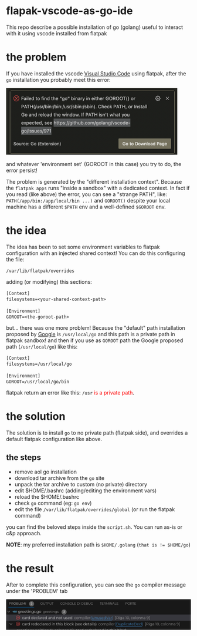 # flapak-vscode-as-go-ide

This repo describe a possible installation of go (golang) useful to interact with it using vscode installed from flatpak

# the problem

If you have installed the vscode [Visual Studio Code](https://code.visualstudio.com/) using flatpak, after the `go` 
installation you probably meet this error:

![No goroot path](./img/vscode-error-no-goroot.png "No root error")

and whatever 'environment set' (GOROOT in this case) you try to do, the error persist!

The problem is generated by the "different installation context". Because the `flatpak apps` runs "inside a sandbox" with
a dedicated context. In fact if you read (like above) the error, you can see a "strange PATH", like: `PATH(/app/bin:/app/local/bin ...)`
and `GOROOT()` despite your local machine has a different `$PATH` env and a well-defined `$GOROOT` env.

# the idea

The idea has been to set some environment variables to flatpak configuration with an injected shared context! You can do this
configuring the file:

```Shell
/var/lib/flatpak/overrides
```

adding (or modifying) this sections:

```Shell
[Context]
filesystems=<your-shared-context-path>

[Environment]
GOROOT=<the-goroot-path>
```

but... there was one more problem! Because the "default" path installation proposed by [Google](https://go.dev/doc/install)
is `/usr/local/go` and this path is a private path in flatpak sandbox! and then if you use as `GOROOT` path the
Google proposed path (`/usr/local/go`) like this:

```Shell
[Context]
filesystems=/usr/local/go

[Environment]
GOROOT=/usr/local/go/bin
```
flatpak return an error like this: `/usr` <span style="color:red">is a private path</span>.

# the solution

The solution is to install `go` to no private path (flatpak side), and overrides a default flatpak configuration like above.

## the steps

- remove aol go installation
- download tar archive from the `go` site
- unpack the tar archive to custom (no private) directory
- edit $HOME/.bashrc (adding/editing the environment vars)
- reload the $HOME/.bashrc
- check `go` command (eg: `go env`)
- edit the file `/var/lib/flatpak/overrides/global` (or run the flatpak command)

you can find the beloved steps inside the `script.sh`. You can run as-is or c&p approach.

**NOTE**: my preferred installation path is `$HOME/.golang` (`that is != $HOME/go`)

# the result

After to complete this configuration, you can see the `go` compiler message under the 'PROBLEM' tab

![vscode is OK!](./img/vscode-configuration-ok.png)